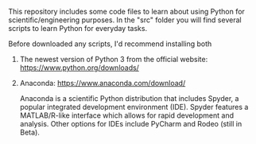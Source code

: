 This repository includes some code files to learn about using Python for scientific/engineering purposes. In the "src" folder you will find several scripts to learn Python for everyday tasks.

Before downloaded any scripts, I'd recommend installing both

1) The newest version of Python 3 from the official website: https://www.python.org/downloads/

2) Anaconda: https://www.anaconda.com/download/
	
	Anaconda is a scientific Python distribution that includes Spyder, a popular integrated development environment (IDE). Spyder features a MATLAB/R-like interface which allows for rapid development and analysis. Other options for IDEs include PyCharm and Rodeo (still in Beta). 